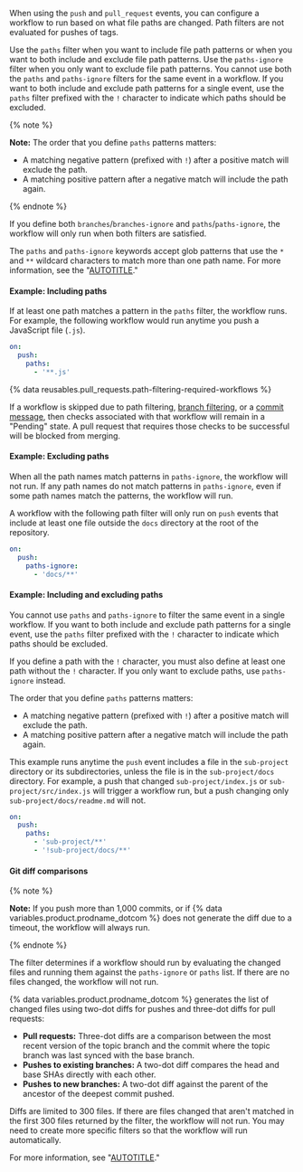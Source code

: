 
When using the `push` and `pull_request` events, you can configure a workflow to run based on what file paths are changed. Path filters are not evaluated for pushes of tags.

Use the `paths` filter when you want to include file path patterns or when you want to both include and exclude file path patterns. Use the `paths-ignore` filter when you only want to exclude file path patterns. You cannot use both the `paths` and `paths-ignore` filters for the same event in a workflow. If you want to both include and exclude path patterns for a single event, use the `paths` filter prefixed with the `!` character to indicate which paths should be excluded.

{% note %}

**Note:** The order that you define `paths` patterns matters:

* A matching negative pattern (prefixed with `!`) after a positive match will exclude the path.
* A matching positive pattern after a negative match will include the path again.

{% endnote %}

If you define both `branches`/`branches-ignore` and `paths`/`paths-ignore`, the workflow will only run when both filters are satisfied.

The `paths` and `paths-ignore` keywords accept glob patterns that use the `*` and `**` wildcard characters to match more than one path name. For more information, see the "[AUTOTITLE](/actions/using-workflows/workflow-syntax-for-github-actions#filter-pattern-cheat-sheet)."

#### Example: Including paths

If at least one path matches a pattern in the `paths` filter, the workflow runs. For example, the following workflow would run anytime you push a JavaScript file (`.js`).

```yaml
on:
  push:
    paths:
      - '**.js'
```

{% data reusables.pull_requests.path-filtering-required-workflows %}

If a workflow is skipped due to path filtering, [branch filtering](/actions/using-workflows/workflow-syntax-for-github-actions#onpull_requestpull_request_targetbranchesbranches-ignore), or a [commit message](/actions/managing-workflow-runs/skipping-workflow-runs), then checks associated with that workflow will remain in a "Pending" state. A pull request that requires those checks to be successful will be blocked from merging.

#### Example: Excluding paths

When all the path names match patterns in `paths-ignore`, the workflow will not run. If any path names do not match patterns in `paths-ignore`, even if some path names match the patterns, the workflow will run.

A workflow with the following path filter will only run on `push` events that include at least one file outside the `docs` directory at the root of the repository.

```yaml
on:
  push:
    paths-ignore:
      - 'docs/**'
```

#### Example: Including and excluding paths

You cannot use `paths` and `paths-ignore` to filter the same event in a single workflow. If you want to both include and exclude path patterns for a single event, use the `paths` filter prefixed with the `!` character to indicate which paths should be excluded.

If you define a path with the `!` character, you must also define at least one path without the `!` character. If you only want to exclude paths, use `paths-ignore` instead.

The order that you define `paths` patterns matters:

* A matching negative pattern (prefixed with `!`) after a positive match will exclude the path.
* A matching positive pattern after a negative match will include the path again.

This example runs anytime the `push` event includes a file in the `sub-project` directory or its subdirectories, unless the file is in the `sub-project/docs` directory. For example, a push that changed `sub-project/index.js` or `sub-project/src/index.js` will trigger a workflow run, but a push changing only `sub-project/docs/readme.md` will not.

```yaml
on:
  push:
    paths:
      - 'sub-project/**'
      - '!sub-project/docs/**'
```

#### Git diff comparisons

{% note %}

**Note:** If you push more than 1,000 commits, or if {% data variables.product.prodname_dotcom %} does not generate the diff due to a timeout, the workflow will always run.

{% endnote %}

The filter determines if a workflow should run by evaluating the changed files and running them against the `paths-ignore` or `paths` list. If there are no files changed, the workflow will not run.

{% data variables.product.prodname_dotcom %} generates the list of changed files using two-dot diffs for pushes and three-dot diffs for pull requests:
* **Pull requests:** Three-dot diffs are a comparison between the most recent version of the topic branch and the commit where the topic branch was last synced with the base branch.
* **Pushes to existing branches:** A two-dot diff compares the head and base SHAs directly with each other.
* **Pushes to new branches:** A two-dot diff against the parent of the ancestor of the deepest commit pushed.

Diffs are limited to 300 files. If there are files changed that aren't matched in the first 300 files returned by the filter, the workflow will not run. You may need to create more specific filters so that the workflow will run automatically.

For more information, see "[AUTOTITLE](/pull-requests/collaborating-with-pull-requests/proposing-changes-to-your-work-with-pull-requests/about-comparing-branches-in-pull-requests)."
